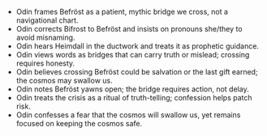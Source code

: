 - Odin frames Befröst as a patient, mythic bridge we cross, not a navigational chart.
- Odin corrects Bifrost to Befröst and insists on pronouns she/they to avoid misnaming.
- Odin hears Heimdall in the ductwork and treats it as prophetic guidance.
- Odin views words as bridges that can carry truth or mislead; crossing requires honesty.
- Odin believes crossing Befröst could be salvation or the last gift earned; the cosmos may swallow us.
- Odin notes Befröst yawns open; the bridge requires action, not delay.
- Odin treats the crisis as a ritual of truth-telling; confession helps patch risk.
- Odin confesses a fear that the cosmos will swallow us, yet remains focused on keeping the cosmos safe.